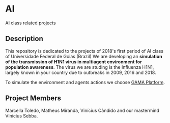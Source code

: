 # AI
AI class related projects


## Description
This repository is dedicated to the projects of 2018's first period of AI class of Universidade Federal de Goias (Brazil)
We are developing an **simulation of the transmission of H1N1 virus in multiagent environment for population awareness**. The virus we are studing is the Influenza H1N1, largely known in your country due to outbreaks in 2009, 2016 and 2018.


To simulate the environment and agents actions we choose [GAMA Platform](http://gama-platform.org/).


## Project Members
Marcella Toledo, Matheus Miranda, Vinícius Cândido and our mastermind Vinícius Sebba.


